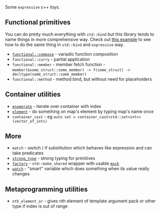 Some `expressive` c++ toys.

## Functional primitives

You can do pretty much everything with `std::bind` but this library tends to name things in more comprehensive way. Check out [this example](examples/advanced_function_composition.cpp) to see how to do the same thing in `std::bind` and `expressive` way.

* [`functional::compose`](examples/simple_function_composition.cpp) - variadic function composition
* `functional::curry` - partial application
* `functional::member` - member fetch function - `member(&some_struct::some_member) -> f(some_struct) -> decltype(some_struct::some_member)`
* `functional::method` - method bind, but without need for placeholders

## Container utilities
* [`enumerate`](examples/enumerate.cpp) - iterate over container with index
* [`element`](examples/element.cpp) - do something on map's element by typing map's name once
* `container_cast` - eg `auto set = container_cast<std::set<int>>(vector_of_ints)`

## More
* `match` - switch / if substitution which behaves like expression and can take predicates
* [`strong_type`](examples/strong_type_example.cpp) - strong typing for primitives
* [`factory`](examples/factory.cpp) - `std::make_shared` wrapper with usable [`mock`](tests/factory_mock.hpp)
* [`watch`](examples/watch.cpp) - "smart" variable which does something when its value really changes

## Metaprogramming utilities
* `nth_element_or` - gives nth element of template argument pack or other type if index is out of range
